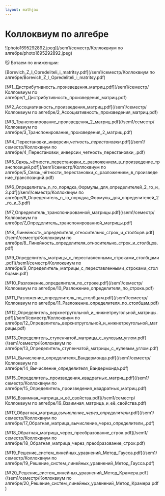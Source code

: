 ```yaml
---  
layout: mathjax  
---  
```

  
# Коллоквиум по алгебре  
  
![photo1695292892.jpeg](/sem1/семестр/Коллоквиум по алгебре/photo1695292892.jpeg)  
  
<aside>  
😼 Ботаем по книженции:  
</aside>  
  
[Borevich_Z_I_Opredeliteli_i_matritsy.pdf](/sem1/семестр/Коллоквиум по алгебре/Borevich_Z_I_Opredeliteli_i_matritsy.pdf)  
  
[№1_Дистрибутивность_произведения_матриц.pdf](/sem1/семестр/Коллоквиум по алгебре/1_Дистрибутивность_произведения_матриц.pdf)  
  
[№2_Ассоциативность_произведения_матриц.pdf](/sem1/семестр/Коллоквиум по алгебре/2_Ассоциативность_произведения_матриц.pdf)  
  
[№3_Транспонирование_произведения_2_матриц.pdf](/sem1/семестр/Коллоквиум по алгебре/3_Транспонирование_произведения_2_матриц.pdf)  
  
[№4_Перестановки_инверсии,_четность_перестановки_.pdf](/sem1/семестр/Коллоквиум по алгебре/4_Перестановки_инверсии_четность_перестановки_.pdf)  
  
[№5_Связь_чётности_перестановки_с_разложением_в_произведение_транспозиций.pdf](/sem1/семестр/Коллоквиум по алгебре/5_Связь_чётности_перестановки_с_разложением_в_произведение_транспозиций.pdf)  
  
[№6_Определитель_n_го_порядка_Формулы_для_определителей_2_го_и_3.pdf](/sem1/семестр/Коллоквиум по алгебре/6_Определитель_n_го_порядка_Формулы_для_определителей_2_го_и_3.pdf)  
  
[№7_Определитель_транспонированной_матрицы.pdf](/sem1/семестр/Коллоквиум по алгебре/7_Определитель_транспонированной_матрицы.pdf)  
  
[№8_Линейность_определителя_относительно_строк_и_столбцов.pdf](/sem1/семестр/Коллоквиум по алгебре/8_Линейность_определителя_относительно_строк_и_столбцов.pdf)  
  
[№9_Определитель_матрицы_с_переставленными_строками_столбцами.pdf](/sem1/семестр/Коллоквиум по алгебре/9_Определитель_матрицы_с_переставленными_строками_столбцами.pdf)  
  
[№10_Разложение_определителя_по_строке.pdf](/sem1/семестр/Коллоквиум по алгебре/10_Разложение_определителя_по_строке.pdf)  
  
[№11_Разложение_определителя_по_столбцам.pdf](/sem1/семестр/Коллоквиум по алгебре/11_Разложение_определителя_по_столбцам.pdf)  
  
[№12_Определитель_верхнетругольной_и_нижнетреугольной_матрицы.pdf](/sem1/семестр/Коллоквиум по алгебре/12_Определитель_верхнетругольной_и_нижнетреугольной_матрицы.pdf)  
  
[№13_Определитель_ступенчатой_матрицы_с_нулевым_углом.pdf](/sem1/семестр/Коллоквиум по алгебре/13_Определитель_ступенчатой_матрицы_с_нулевым_углом.pdf)  
  
[№14_Вычисление_определителя_Вандермонда.pdf](/sem1/семестр/Коллоквиум по алгебре/14_Вычисление_определителя_Вандермонда.pdf)  
  
[№15_Определитель_произведения_квадратных_матриц.pdf](/sem1/семестр/Коллоквиум по алгебре/15_Определитель_произведения_квадратных_матриц.pdf)  
  
[№16_Взаимная_матрица_и_её_свойства.pdf](/sem1/семестр/Коллоквиум по алгебре/16_Взаимная_матрица_и_её_свойства.pdf)  
  
[№17_Обратная_матрица,_вычисление_через_определители_.pdf](/sem1/семестр/Коллоквиум по алгебре/17_Обратная_матрица_вычисление_через_определители_.pdf)  
  
[№18_Обратная_матрица_через_преобразование_строк.pdf](/sem1/семестр/Коллоквиум по алгебре/18_Обратная_матрица_через_преобразование_строк.pdf)  
  
[№19_Решение_систем_линейных_уравнений_Метод_Гаусса.pdf](/sem1/семестр/Коллоквиум по алгебре/19_Решение_систем_линейных_уравнений_Метод_Гаусса.pdf)  
  
[№20_Решение_систем_линейных_уравнений_Метод_Крамера.pdf](/sem1/семестр/Коллоквиум по алгебре/20_Решение_систем_линейных_уравнений_Метод_Крамера.pdf)  
